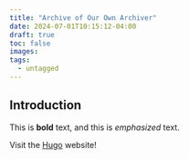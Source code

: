 ```yaml
---
title: "Archive of Our Own Archiver"
date: 2024-07-01T10:15:12-04:00
draft: true
toc: false
images:
tags:
  - untagged
---
```

## Introduction

This is **bold** text, and this is *emphasized* text.

Visit the [Hugo](https://gohugo.io) website!

